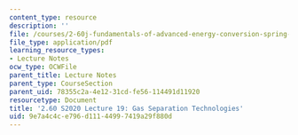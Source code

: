 ```yaml
---
content_type: resource
description: ''
file: /courses/2-60j-fundamentals-of-advanced-energy-conversion-spring-2020/9e7a4c4ce796d11144997419a29f880d_MIT2_60s20_lec19.pdf
file_type: application/pdf
learning_resource_types:
- Lecture Notes
ocw_type: OCWFile
parent_title: Lecture Notes
parent_type: CourseSection
parent_uid: 78355c2a-4e12-31cd-fe56-114491d11920
resourcetype: Document
title: '2.60 S2020 Lecture 19: Gas Separation Technologies'
uid: 9e7a4c4c-e796-d111-4499-7419a29f880d
---
```

